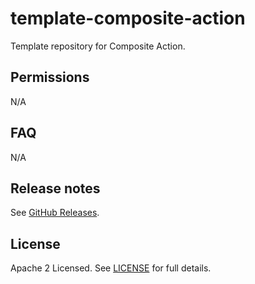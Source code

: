 # template-composite-action

Template repository for Composite Action.

<!-- actdocs start -->

<!-- actdocs end -->

## Permissions

N/A

## FAQ

N/A

## Release notes

See [GitHub Releases][releases].

## License

Apache 2 Licensed. See [LICENSE](LICENSE) for full details.

[releases]: https://github.com/tmknom/template-composite-action/releases
